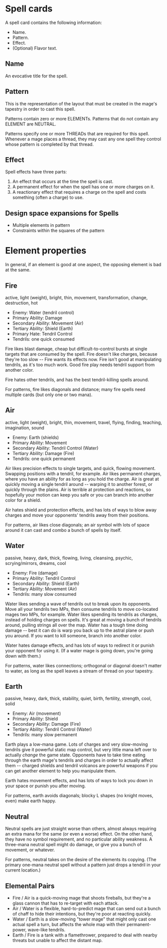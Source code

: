 # Spell cards

A spell card contains the following information:

* Name.
* Pattern.
* Effect.
* (Optional) Flavor text.

## Name

An evocative title for the spell.

## Pattern

This is the representation of the layout that must be created in the mage's tapestry in order to cast this spell.

Patterns contain zero or more ELEMENTs.
Patterns that do not contain any ELEMENT are NEUTRAL.

Patterns specify one or more THREADs that are required for this spell. Whenever a mage places a thread, they may cast any one spell they control whose pattern is completed by that thread.

## Effect

Spell effects have three parts:

1. An effect that occurs at the time the spell is cast.
2. A permanent effect for when the spell has one or more charges on it.
3. A reactionary effect that requires a charge on the spell and costs something (often a charge) to use.

## Design space expansions for Spells

* Multiple elements in pattern
* Constraints within the squares of the pattern

# Element properties

In general, if an element is good at one aspect, the opposing element is bad at the same.

## Fire
active, light (weight), bright, thin, movement, transformation, change, destruction, hot

* Enemy: Water (tendril control)
* Primary Ability: Damage
* Secondary Ability: Movement (Air)
* Tertiary Ability: Shield (Earth)
* Primary Hate: Tendril Control
* Tendrils: one quick consumed

Fire likes blast damage, cheap but difficult-to-control bursts at single targets that are consumed by the spell. Fire doesn't like charges, because they're too slow -- Fire wants its effects now. Fire isn't good at manipulating tendrils, as it's too much work. Good fire play needs tendril support from another color.

Fire hates other tendrils, and has the best tendril-killing spells around.

For patterns, fire likes diagonals and distance; many fire spells need multiple cards (but only one or two mana).

## Air
active, light (weight), bright, thin, movement, travel, flying, finding, teaching, imagination, sound

* Enemy: Earth (shields)
* Primary Ability: Movement
* Secondary Ability: Tendril Control (Water)
* Tertiary Ability: Damage (Fire)
* Tendrils: one quick permanent

Air likes precision effects to single targets, and quick, flowing movement. Swapping positions with a tendril, for example. Air likes permanent charges, where you have an ability for as long as you hold the charge. Air is great at quickly moving a single tendril around -- warping it to another forest, or quickly through the plains. Air is terrible at protection and reactions, so hopefully your motion can keep you safe or you can branch into another color for a shield.

Air hates shield and protection effects, and has lots of ways to blow away charges and move your opponents' tendrils away from their positions.

For patterns, air likes close diagonals; an air symbol with lots of space around it can cast and combo a bunch of spells by itself.

## Water
passive, heavy, dark, thick, flowing, living, cleansing, psychic, scrying/mirrors, dreams, cool

* Enemy: Fire (damage)
* Primary Ability: Tendril Control
* Secondary Ability: Shield (Earth)
* Tertiary Ability: Movement (Air)
* Tendrils: many slow consumed

Water likes sending a wave of tendrils out to break upon its opponents. Move all your tendrils two MPs, then consume tendrils to move co-located mages two MPs, for example. Water likes spending its tendrils as charges, instead of holding charges on spells. It's great at moving a bunch of tendrils around, pulling strings all over the map. Water has a tough time doing damage -- best it can do is warp you back up to the astral plane or push you around. If you want to kill someone, branch into another color.

Water hates damage effects, and has lots of ways to redirect it or punish your opponent for using it. (If a water mage is going down, you're going down with them.)

For patterns, water likes connections; orthogonal or diagonal doesn't matter to water, as long as the spell leaves a stream of thread on your tapestry.

## Earth
passive, heavy, dark, thick, stability, quiet, birth, fertility, strength, cool, solid

* Enemy: Air (movement)
* Primary Ability: Shield
* Secondary Ability: Damage (Fire)
* Tertiary Ability: Tendril Control (Water)
* Tendrils: many slow permanent

Earth plays a low-mana game. Lots of charges and very slow-moving tendrils give it powerful static map control, but very little mana left over to actually _change_ the game state. Opponents have to take time eating through the earth mage's tendrils and charges in order to actually affect them -- charged shields and tendril volcanos are powerful weapons if you can get another element to help you manipulate them.

Earth hates movement effects, and has lots of ways to lock you down in your space or punish you after moving.

For patterns, earth avoids diagonals; blocky L shapes (no knight moves, even) make earth happy.

## Neutral

Neutral spells are just straight worse than others, almost always requiring an extra mana for the same (or even a worse) effect. On the other hand, they have no symbol requirement, and no particular ability weakness. A three-mana neutral spell might do damage, or give you a bunch of movement, or whatever.

For patterns, neutral takes on the desire of the elements its copying. (The primary one-mana neutral spell without a pattern just drops a tendril in your current location.)

## Elemental Pairs

- Fire / Air is a quick-moving mage that shoots fireballs, but they're a glass cannon that has to re-target with each attack.
- Air / Water is a flexible, hard-to-predict mage that can send out a bunch of chaff to hide their intentions, but they're poor at reacting quickly.
- Water / Earth is a slow-moving "tower mage" that might only cast one actual spell a turn, but affects the whole map with their permanent-power, wave-like tendrils.
- Earth / Fire is a tank with a flamethrower, prepared to deal with nearby threats but unable to affect the distant map.
